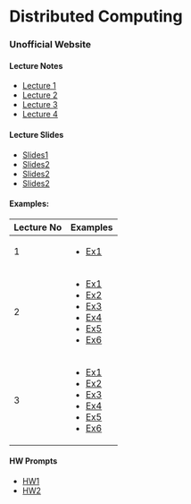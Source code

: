 # Distributed Computing
### Unofficial Website

#### Lecture Notes
- [Lecture 1](MSAN694-Lec1-Notes.ipynb)
- [Lecture 2](MSAN694-Lec2-Notes.ipynb)
- [Lecture 3](MSAN694-Lec3-Notes.ipynb)
- [Lecture 4](MSAN694-Lec3-Notes.ipynb)


#### Lecture Slides
- [Slides1](lecture_slides/MSAN694_Week1_Updated.pdf)
- [Slides2](lecture_slides/MSAN694_Week2.pdf)
- [Slides2](lecture_slides/MSAN694_Week2.pdf)
- [Slides2](lecture_slides/MSAN694_Week2.pdf)

#### Examples:

|Lecture No | Examples |
|-----| --------|
|1| <ul><li>[Ex1](examples/Week1/ex1.ipynb)</li></ul>|
|2|<ul><li>[Ex1](examples/Week2/ex1.ipynb)</li><li>[Ex2](examples/Week2/ex2.ipynb)</li><li>[Ex3](examples/Week2/ex3.ipynb)</li><li>[Ex4](examples/Week2/ex4.ipynb)</li><li>[Ex5](examples/Week2/ex5.ipynb)</li><li>[Ex6](examples/Week2/ex6.ipynb)</li></ul>
|3|<ul><li>[Ex1](examples/Week3/ex1.ipynb)</li><li>[Ex2](examples/Week3/ex2.ipynb)</li><li>[Ex3](examples/Week3/ex3.ipynb)</li><li>[Ex4](examples/Week3/ex4.ipynb)</li><li>[Ex5](examples/Week3/ex5.ipynb)</li><li>[Ex6](examples/Week3/ex6.ipynb)</li></ul>

#### HW Prompts
- [HW1](hw/DistributedComputing_Spark_Installation_v007.pdf)
- [HW2](hw/msan694_hw2.pdf)